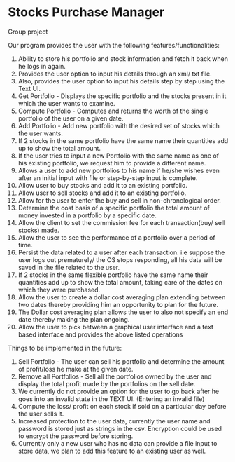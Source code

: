 # Stocks Purchase Manager

Group project

Our program provides the user with the following features/functionalities:

1. Ability to store his portfolio and stock information and fetch it back when he logs in again.
2. Provides the user option to input his details through an xml/ txt file.
3. Also, provides the user option to input his details step by step using the Text UI.
4. Get Portfolio - Displays the specific portfolio and the stocks present in it which the user
   wants to examine.
5. Compute Portfolio - Computes and returns the worth of the single portfolio of the user on a
   given date.
6. Add Portfolio - Add new portfolio with the desired set of stocks which the user wants.
7. If 2 stocks in the same portfolio have the same name their quantities add up to show the total
   amount.
8. If the user tries to input a new Portfolio with the same name as one of his existing portfolio,
   we request him to provide a different name.
9. Allows a user to add new portfolios to his name if he/she wishes even after an initial input
   with file or step-by-step input is complete.
10. Allow user to buy stocks and add it to an existing portfolio.
11. Allow user to sell stocks and add it to an existing portfolio.
12. Allow for the user to enter the buy and sell in non-chronological order.
13. Determine the cost basis of a specific portfolio the total amount of money
    invested in a portfolio by a specific date.
14. Allow the client to set the commission fee for each transaction(buy/ sell stocks) made.
15. Allow the user to see the performance of a portfolio over a period of time.
16. Persist the data related to a user after each transaction. i.e suppose the user logs out
    prematurely/ the OS stops responding, all his data will be saved in the file related to the
    user.
17. If 2 stocks in the same flexible portfolio have the same name their quantities add up to show
    the total amount, taking care of the dates on which they were purchased.
18. Allow the user to create a dollar cost averaging plan extending between two dates 
    thereby providing him an opportunity to plan for the future.
19. The Dollar cost averaging plan allows the user to also not specify an end date thereby making 
    the plan ongoing. 
20. Allow the user to pick between a graphical user interface and a text based interface and 
    provides the above listed operations

Things to be implemented in the future:

1. Sell Portfolio - The user can sell his portfolio and determine the amount of profit/loss
   he make at the given date.
2. Remove all Portfolios - Sell all the portfolios owned by the user and display
   the total profit made by the portfolios on the sell date.
3. We currently do not provide an option for the user to go back after he goes into an invalid
   state in the TEXT UI.
   (Entering an invalid file)
4. Compute the loss/ profit on each stock if sold on a particular day before the user sells it.
5. Increased protection to the user data, currently the user name and password is stored just as
   strings in the csv. Encryption could be used to encrypt the password before storing.
6. Currently only a new user who has no data can provide a file input to store data, we plan to
   add this feature to an existing user as well.
